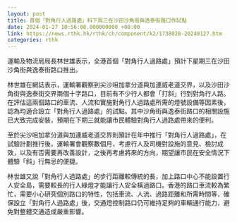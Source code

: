 ```yaml
---
layout: post
title: 首個「對角行人過路處」料下周三在沙田沙角街與逸泰街路口作試點
date: 2024-01-27 10:56:08.000000000 +08:00
link: https://news.rthk.hk/rthk/ch/component/k2/1738028-20240127.htm
categories: rthk
---
```


運輸及物流局局長林世雄表示，全港首個「對角行人過路處」預計下星期三在沙田沙角街與逸泰街路口推出。

林世雄在網誌表示，運輸署觀察到尖沙咀加拿分道與加連威老道交界，以及沙田沙角街與逸泰街交界兩個十字路口，目前有不少行人都會「打斜」行到對角行人路。在評估這兩個路口的車流、人流和實施對角行人過路處所需的燈號設備等因素後，認為均適合設立「對角行人過路處」的試點。其中沙角街與逸泰街路口的相關設施已大致完成安裝，預期在下期三就能讓市民體驗對角行人過路處帶來的便利。

至於尖沙咀加拿分道與加連威老道交界則預計在年中推行「對角行人過路處」，在試驗計劃推行後，運輸署會觀察數個月，考慮行人及司機對設施的意見、檢討成效，以及有否需要再改善設計，之後再考慮將來的方向，期望讓市民在安全情況下體驗「斜」行無忌的便捷。

林世雄又說「對角行人過路處」的步行距離較傳統的長，加上路口中心不能設置行人安全島，需要較長的行人綠燈才能讓行人安全橫過路口。香港的路口車流較為繁忙，需要小心研究個別路口的特性，包括車流、人流、過路距離和所需時間等，確保設立「對角行人過路處」後，交通燈控制路口仍可維持足夠的車輛通行能力，避免對整體交通造成嚴重影響。
